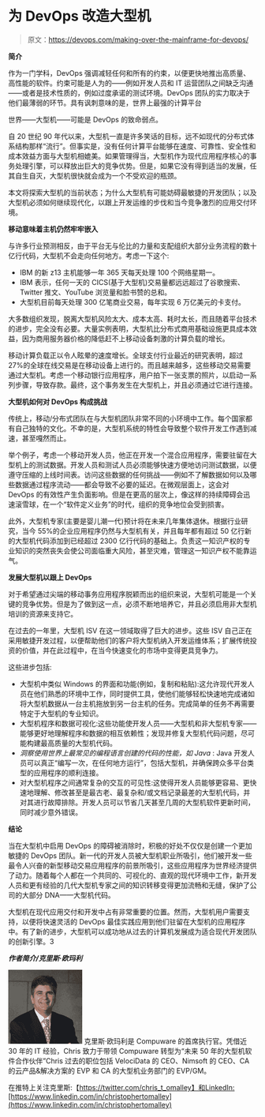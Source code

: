 # 为 DevOps 改造大型机

> 原文：<https://devops.com/making-over-the-mainframe-for-devops/>

**简介**

作为一门学科，DevOps 强调减轻任何和所有的约束，以便更快地推出高质量、高性能的软件。约束可能是人为的——例如开发人员和 IT 运营团队之间缺乏沟通——或者是技术性质的，例如过度承诺的测试环境。DevOps 团队的实力取决于他们最薄弱的环节。具有讽刺意味的是，世界上最强的计算平台

世界——大型机——可能是 DevOps 的致命弱点。

自 20 世纪 90 年代以来，大型机一直是许多笑话的目标，远不如现代的分布式体系结构那样“流行”。但事实是，没有任何计算平台能够在速度、可靠性、安全性和成本效益方面与大型机相媲美。如果管理得当，大型机作为现代应用程序核心的事务处理引擎，可以释放出巨大的竞争优势。但是，如果它没有得到适当的发展，任其自生自灭，大型机很快就会成为一个不受欢迎的瓶颈。

本文将探索大型机的当前状态；为什么大型机有可能妨碍最敏捷的开发团队；以及大型机必须如何继续现代化，以跟上开发运维的步伐和当今竞争激烈的应用交付环境。

**移动意味着主机仍然牢牢嵌入**

与许多行业预测相反，由于平台无与伦比的力量和支配组织大部分业务流程的数十亿行代码，大型机不会走向任何地方。考虑一下这个:

*   IBM 的新 z13 主机能够一年 365 天每天处理 100 个网络星期一。
*   IBM 表示，任何一天的 CICS(基于大型机)交易量都远远超过了谷歌搜索、Twitter 推文、YouTube 浏览量和脸书赞的总和。
*   大型机目前每天处理 300 亿笔商业交易，每年实现 6 万亿美元的卡支付。

大多数组织发现，脱离大型机风险太大、成本太高、耗时太长，而且随着平台技术的进步，完全没有必要。大量实例表明，大型机比分布式商用基础设施更具成本效益，因为商用服务器价格的降低赶不上移动设备刺激的计算负载的增长。

移动计算负载正以令人眩晕的速度增长。全球支付行业最近的研究表明，超过 27%的全球在线交易是在移动设备上进行的。而且越来越多，这些移动交易需要通过大型机。考虑一个移动银行应用程序，用户拍下一张支票的照片，以启动一系列步骤，导致存款。最终，这个事务发生在大型机上，并且必须通过它进行连接。

**大型机如何对 DevOps 构成挑战**

传统上，移动/分布式团队在与大型机团队非常不同的小环境中工作。每个国家都有自己独特的文化。不幸的是，大型机系统的特性会导致整个软件开发工作遇到减速，甚至嘎然而止。

举个例子，考虑一个移动开发人员，他正在开发一个混合应用程序，需要驻留在大型机上的测试数据。开发人员和测试人员必须能够快速方便地访问测试数据，以便遵守压缩的上线时间表。访问这些数据的任何挑战——例如不了解数据如何以及哪些数据通过程序流动——都会导致不必要的延迟。在微观层面上，这会对 DevOps 的有效性产生负面影响。但是在更高的层次上，像这样的持续障碍会迅速滚雪球，在一个“软件定义业务”的时代，组织的竞争地位会受到损害。

此外，大型机专家(主要是婴儿潮一代)预计将在未来几年集体退休。根据行业研究，当今 55%的企业应用程序仍然与大型机有关，并且每年都有超过 50 亿行新的大型机代码添加到已经超过 2300 亿行代码的基础上。负责这一知识产权的专业知识的突然丧失会使公司面临重大风险，甚至灾难，管理这一知识产权不能靠运气。

**发展大型机以跟上 DevOps**

对于希望通过尖端的移动事务应用程序脱颖而出的组织来说，大型机可能是一个关键的竞争优势。但是为了做到这一点，必须不断地培养它，并且必须启用非大型机培训的资源来支持它。

在过去的一年里，大型机 ISV 在这一领域取得了巨大的进步。这些 ISV 自己正在采用敏捷开发过程，以便帮助他们的客户将大型机纳入开发运维体系；扩展传统投资的价值，并在此过程中，在当今快速变化的市场中变得更具竞争力。

这些进步包括:

*   大型机中类似 Windows 的界面和功能(例如，复制和粘贴):这允许现代开发人员在他们熟悉的环境中工作，同时提供工具，使他们能够轻松快速地完成诸如将大型机数据从一台主机拖放到另一台主机的任务。完成简单的任务不再需要特定于大型机的专业知识。
*   大型机程序和数据可视化:这些功能使开发人员——大型机和非大型机专家——能够更好地理解程序和数据的相互依赖性；发现并修复大型机代码问题，尽可能构建最高质量的大型机代码。
*   *洞察使用世界上最常见的编程语言创建的代码的性能，如 Java* : Java 开发人员可以真正“编写一次，在任何地方运行”，包括大型机，并确保跨众多平台类型的应用程序的顺利连接。
*   对大型机程序之间通常复杂的交互的可见性:这使得开发人员能够更容易、更快速地理解、修改甚至是最古老、最复杂和/或文档记录最差的大型机代码，并对其进行故障排除。开发人员可以节省几天甚至几周的大型机软件更新时间，同时减少意外错误。

**结论**

当在大型机中启用 DevOps 的障碍被消除时，积极的好处不仅仅是创建一个更加敏捷的 DevOps 团队。新一代的开发人员被大型机职业所吸引，他们被开发一些最令人兴奋的新型移动交易应用程序的前景所吸引，这些应用程序为世界经济提供了动力。随着每个人都在一个共同的、可视化的、直观的现代环境中工作，新开发人员和更有经验的几代大型机专家之间的知识转移变得更加流畅和无缝，保护了公司的大部分 DNA——大型机代码。

大型机在现代应用交付和开发中占有非常重要的位置。然而，大型机用户需要支持，以便将快速灵活的 DevOps 最佳实践应用到他们驻留在大型机的应用程序中。有了新的进步，大型机可以成功地从过去的计算机发展成为适合现代开发团队的创新引擎。3

***作者简介/克里斯·欧玛利***

[![Chris OMalley2](img/ba8d557a0b2cc7b6324ed0a698fe3eb7.png)](https://devops.com/wp-content/uploads/2015/11/Chris-OMalley2-e1447733959605.jpg) 克里斯·欧玛利是 Compuware 的首席执行官。凭借近 30 年的 IT 经验，Chris 致力于带领 Compuware 转型为“未来 50 年的大型机软件合作伙伴”Chris 过去的职位包括 VelociData 的 CEO、Nimsoft 的 CEO、CA 的云产品&解决方案的 EVP 和 CA 的大型机业务部门的 EVP/GM。

在推特上关注克里斯:【https://twitter.com/chris_t_omalley】和LinkedIn:[https://www.linkedin.com/in/christophertomalley](https://www.linkedin.com/in/christophertomalley)